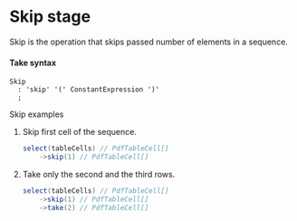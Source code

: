 # Skip stage

Skip is the operation that skips passed number of elements in a sequence.

#### Take syntax
```antlr
Skip
  : 'skip' '(' ConstantExpression ')'  
  ;
```

Skip examples
1. Skip first cell of the sequence.
    ```csharp
    select(tableCells) // PdfTableCell[]
        ->skip(1) // PdfTableCell[]
    ```
2. Take only the second and the third rows.
    ```csharp
    select(tableCells) // PdfTableCell[]
        ->skip(1) // PdfTableCell[]
        ->take(2) // PdfTableCell[]
    ```